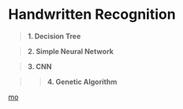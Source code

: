 # Handwritten Recognition 

> **1. Decision Tree**

> **2. Simple Neural Network**

> **3. CNN**

>> **4. Genetic Algorithm** 

[mo](https://cldup.com/dTxpPi9lDf.thumb.png)

